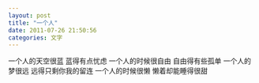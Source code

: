 ```yaml
---
layout: post 
title: "一个人"
date: 2011-07-26 21:50:56
categories: 文字
---
```


一个人的天空很蓝
蓝得有点忧虑
一个人的时候很自由
自由得有些孤单
一个人的梦很远
远得只剩你我的留连
一个人的时候很懒
懒着却能睡得很甜